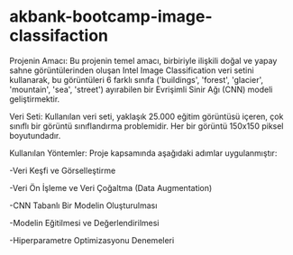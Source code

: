 # akbank-bootcamp-image-classifaction

Projenin Amacı: 
Bu projenin temel amacı, birbiriyle ilişkili doğal ve yapay sahne görüntülerinden oluşan Intel Image Classification veri setini kullanarak, bu görüntüleri 6 farklı sınıfa ('buildings', 'forest', 'glacier', 'mountain', 'sea', 'street') ayırabilen bir Evrişimli Sinir Ağı (CNN) modeli geliştirmektir.

Veri Seti: 
Kullanılan veri seti, yaklaşık 25.000 eğitim görüntüsü içeren, çok sınıflı bir görüntü sınıflandırma problemidir. Her bir görüntü 150x150 piksel boyutundadır.

Kullanılan Yöntemler: Proje kapsamında aşağıdaki adımlar uygulanmıştır:

-Veri Keşfi ve Görselleştirme

-Veri Ön İşleme ve Veri Çoğaltma (Data Augmentation) 

-CNN Tabanlı Bir Modelin Oluşturulması 

-Modelin Eğitilmesi ve Değerlendirilmesi

-Hiperparametre Optimizasyonu Denemeleri 

